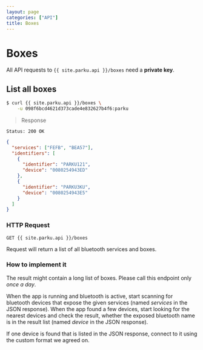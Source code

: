 ```yaml
---
layout: page
categories: ["API"]
title: Boxes
---
```


# Boxes

All API requests to `{{ site.parku.api }}/boxes` need a __private key__.

## List all boxes

```sh
$ curl {{ site.parku.api }}/boxes \
    -u 098f6bcd4621d373cade4e832627b4f6:parku
```

> Response

```nginx
Status: 200 OK
```
```json
{
  "services": ["FEFB", "BEA57"],
  "identifiers": [
    {
      "identifier": "PARKU121",
      "device": "0080254943ED"
    },
    {
      "identifier": "PARKU3KU",
      "device": "0080254943E5"
    }
  ]
}
```

### HTTP Request

`GET {{ site.parku.api }}/boxes`

Request will return a list of all bluetooth services and boxes.

### How to implement it

The result might contain a long list of boxes. Please call this endpoint only _once a day_.

When the app is running and bluetooth is active, start scanning for bluetooth devices that expose the given services (named _services_ in the JSON response). When the app found a few devices, start looking for the nearest devices and check the result, whether the exposed bluetooth name is in the result list (named _device_ in the JSON response).

If one device is found that is listed in the JSON response, connect to it using the custom format we agreed on.
